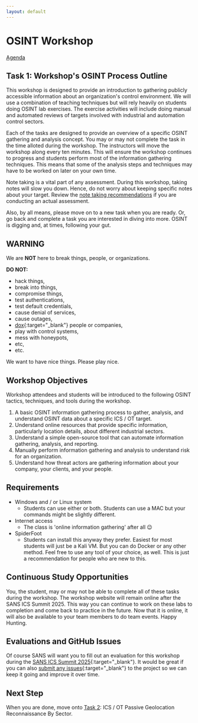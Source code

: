 ```yaml
---
layout: default
---
```


# OSINT Workshop
[Agenda](./index.md)

## Task 1: Workshop's OSINT Process Outline

This workshop is designed to provide an introduction to gathering publicly accessible information about an organization's control environment. We will use a combination of teaching techniques but will rely heavily on students doing OSINT lab exercises. The exercise activities will include doing manual and automated reviews of targets involved with industrial and automation control sectors. 

Each of the tasks are designed to provide an overview of a specific OSINT gathering and analysis concept. You may or may not complete the task in the time alloted during the workshop. The instructors will move the workshop along every ten minutes. This will ensure the workshop continues to progress and students perform most of the information gathering techniques. This means that some of the analysis steps and techniques may have to be worked on later on your own time.

Note taking is a vital part of any assessment. During this workshop, taking notes will slow you down. Hence, do not worry about keeping specific notes about your target. Review the [note taking recommendations](./notes.md) if you are conducting an actual assessment.

Also, by all means, please move on to a new task when you are ready. Or, go back and complete a task you are interested in diving into more. OSINT is digging and, at times, following your gut.

## WARNING

We are **NOT** here to break things, people, or organizations.

**DO NOT:**

* hack things, 
* break into things, 
* compromise things, 
* test authentications, 
* test default credentials, 
* cause denial of services,
* cause outages,
* [dox](https://en.wikipedia.org/wiki/Doxing){:target="_blank"} people or companies,
* play with control systems,
* mess with honeypots,
* etc,
* etc.

We want to have nice things. Please play nice.

## Workshop Objectives

Workshop attendees and students will be introduced to the following OSINT tactics, techniques, and tools during the workshop.

1. A basic OSINT information gathering process to gather, analysis, and understand OSINT data about a specific ICS / OT target.
2. Understand online resources that provide specific information, particularly location details, about different industrial sectors.
3. Understand a simple open-source tool that can automate information gathering, analysis, and reporting.
4. Manually perform information gathering and analysis to understand risk for an organization.
5. Understand how threat actors are gathering information about your company, your clients, and your people.

## Requirements

* Windows and / or Linux system
    * Students can use either or both. Students can use a MAC but your commands might be slightly different.
* Internet access
    * The class is 'online information gathering' after all :wink:
* SpiderFoot 
    * Students can install this anyway they prefer. Easiest for most students will just be a Kali VM. But you can do Docker or any other method. Feel free to use any tool of your choice, as well. This is just a recommendation for people who are new to this.

## Continuous Study Opportunities

You, the student, may or may not be able to complete all of these tasks during the workshop. The workshop website will remain online after the SANS ICS Summit 2025. This way you can continue to work on these labs to completion and come back to practice in the future. Now that it is online, it will also be available to your team members to do team events. Happy Hunting.

## Evaluations and GitHub Issues

Of course SANS will want you to fill out an evaluation for this workshop during the [SANS ICS Summit 2025](https://www.sans.org/cyber-security-training-events/ics-security-summit-2025/){:target="_blank"}. It would be great if you can also [submit any issues](https://github.com/cutaway-security/ics-summit-2025-osint-workshop/issues){:target="_blank"} to the project so we can keep it going and improve it over time.

## Next Step

When you are done, move onto [Task 2](task2.md): ICS / OT Passive Geolocation Reconnaissance By Sector.